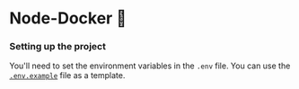 # Node-Docker 🐳

### Setting up the project

You'll need to set the environment variables in the `.env` file. You can use the [`.env.example`](.env.example) file as a template.
